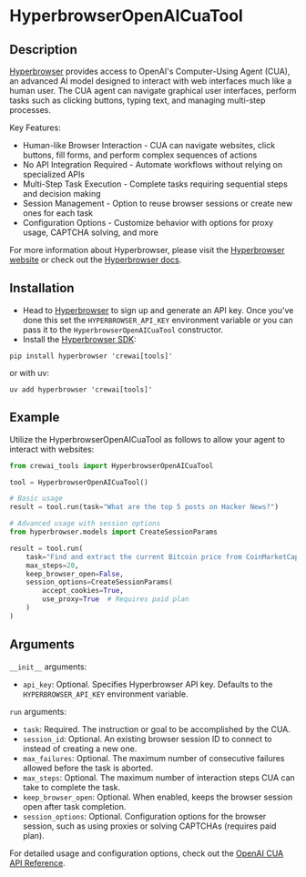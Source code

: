 # HyperbrowserOpenAICuaTool

## Description

[Hyperbrowser](https://hyperbrowser.ai) provides access to OpenAI's Computer-Using Agent (CUA), an advanced AI model designed to interact with web interfaces much like a human user. The CUA agent can navigate graphical user interfaces, perform tasks such as clicking buttons, typing text, and managing multi-step processes.

Key Features:
- Human-like Browser Interaction - CUA can navigate websites, click buttons, fill forms, and perform complex sequences of actions
- No API Integration Required - Automate workflows without relying on specialized APIs
- Multi-Step Task Execution - Complete tasks requiring sequential steps and decision making
- Session Management - Option to reuse browser sessions or create new ones for each task
- Configuration Options - Customize behavior with options for proxy usage, CAPTCHA solving, and more

For more information about Hyperbrowser, please visit the [Hyperbrowser website](https://hyperbrowser.ai) or check out the [Hyperbrowser docs](https://docs.hyperbrowser.ai).

## Installation

- Head to [Hyperbrowser](https://app.hyperbrowser.ai/) to sign up and generate an API key. Once you've done this set the `HYPERBROWSER_API_KEY` environment variable or you can pass it to the `HyperbrowserOpenAICuaTool` constructor.
- Install the [Hyperbrowser SDK](https://github.com/hyperbrowserai/python-sdk):

```
pip install hyperbrowser 'crewai[tools]'
```

or with uv:

```
uv add hyperbrowser 'crewai[tools]'
```

## Example

Utilize the HyperbrowserOpenAICuaTool as follows to allow your agent to interact with websites:

```python
from crewai_tools import HyperbrowserOpenAICuaTool

tool = HyperbrowserOpenAICuaTool()

# Basic usage
result = tool.run(task="What are the top 5 posts on Hacker News?")

# Advanced usage with session options
from hyperbrowser.models import CreateSessionParams

result = tool.run(
    task="Find and extract the current Bitcoin price from CoinMarketCap",
    max_steps=20,
    keep_browser_open=False,
    session_options=CreateSessionParams(
        accept_cookies=True,
        use_proxy=True  # Requires paid plan
    )
)
```

## Arguments

`__init__` arguments:
- `api_key`: Optional. Specifies Hyperbrowser API key. Defaults to the `HYPERBROWSER_API_KEY` environment variable.

`run` arguments:
- `task`: Required. The instruction or goal to be accomplished by the CUA.
- `session_id`: Optional. An existing browser session ID to connect to instead of creating a new one.
- `max_failures`: Optional. The maximum number of consecutive failures allowed before the task is aborted.
- `max_steps`: Optional. The maximum number of interaction steps CUA can take to complete the task.
- `keep_browser_open`: Optional. When enabled, keeps the browser session open after task completion.
- `session_options`: Optional. Configuration options for the browser session, such as using proxies or solving CAPTCHAs (requires paid plan).

For detailed usage and configuration options, check out the [OpenAI CUA API Reference](https://docs.hyperbrowser.ai/reference/api-reference/agents/openai-cua). 